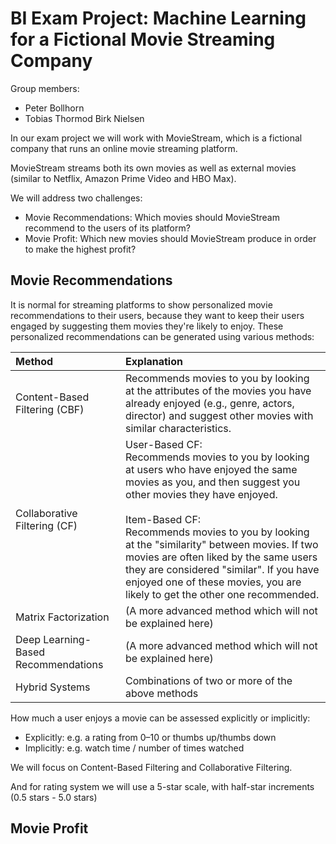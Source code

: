 # BI Exam Project: Machine Learning for a Fictional Movie Streaming Company

Group members:
- Peter Bollhorn
- Tobias Thormod Birk Nielsen

In our exam project we will work with MovieStream, which is a fictional company that runs an online movie streaming platform.

MovieStream streams both its own movies as well as external movies (similar to Netflix, Amazon Prime Video and HBO Max).

We will address two challenges:
- Movie Recommendations: Which movies should MovieStream recommend to the users of its platform?
- Movie Profit: Which new movies should MovieStream produce in order to make the highest profit?


## Movie Recommendations
It is normal for streaming platforms to show personalized movie recommendations to their users, because they want to keep their users engaged by suggesting them movies they're likely to enjoy. These personalized recommendations can be generated using various methods:

| Method                                    | Explanation                                                                                                                                                                           |
|:------------------------------------------|:--------------------------------------------------------------------------------------------------------------------------------------------------------------------------------------|
| Content-Based Filtering (CBF)             | Recommends movies to you by looking at the attributes of the movies you have already enjoyed (e.g., genre, actors, director) and suggest other movies with similar characteristics.   |
| Collaborative Filtering (CF)              | User-Based CF:<br>Recommends movies to you by looking at users who have enjoyed the same movies as you, and then suggest you other movies they have enjoyed.<br><br>Item-Based CF:<br>Recommends movies to you by looking at the "similarity" between movies. If two movies are often liked by the same users they are considered "similar". If you have enjoyed one of these movies, you are likely to get the other one recommended.                               |
| Matrix Factorization                      | (A more advanced method which will not be explained here)                                                                                                                             |
| Deep Learning-Based Recommendations       | (A more advanced method which will not be explained here)                                                                                                                             |
| Hybrid Systems                            | Combinations of two or more of the above methods                                                                                                                                      |

How much a user enjoys a movie can be assessed explicitly or implicitly:
- Explicitly: e.g. a rating from 0–10 or thumbs up/thumbs down
- Implicitly: e.g. watch time / number of times watched

We will focus on Content-Based Filtering and Collaborative Filtering.

And for rating system we will use a 5-star scale, with half-star increments (0.5 stars - 5.0 stars)

## Movie Profit
